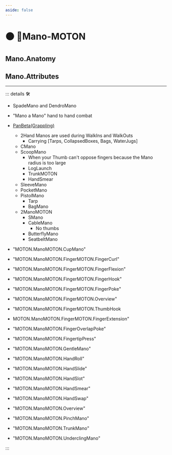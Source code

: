 ```yaml
---
aside: false
---
```

# 🟠 🔷Mano-MOTON

## Mano.Anatomy

## Mano.Attributes

---

<!-- =================================================== -->
<!-- =================================================== -->
<!-- =================================================== -->
<!-- =================================================== -->
<!-- =================================================== -->
::: details 🛠

- SpadeMano and DendroMano
- "Mano a Mano" hand to hand combat
- [PanBeta(Grappling)](<https://www.invertedgear.com/blogs/inverted-gear-blog/a-visual-guide-to-hand-to-hand-Manos-in-bjj>)
    - 2Hand Manos are used during WalkIns and WalkOuts
        - Carrying [Tarps, CollapsedBoxes, Bags, WaterJugs]
    - CMano
    - ScoopMano
        - When your Thumb can't oppose fingers because the Mano radius is too large
        - LogLaunch
        - TrunkMOTON
        - HandSmear
    - SleeveMano
    - PocketMano
    - PistolMano
        - Tarp
        - BagMano
    - 2ManoMOTON
        - SMano
        - CableMano
            - No thumbs
        - ButterflyMano
        - SeatbeltMano

- "MOTON.ManoMOTON.CupMano"
- "MOTON.ManoMOTON.FingerMOTON.FingerCurl"
- "MOTON.ManoMOTON.FingerMOTON.FingerFlexion"
- "MOTON.ManoMOTON.FingerMOTON.FingerHook"
- "MOTON.ManoMOTON.FingerMOTON.FingerPoke"
- "MOTON.ManoMOTON.FingerMOTON.Overview"
- "MOTON.ManoMOTON.FingerMOTON.ThumbHook
- MOTON.ManoMOTON.FingerMOTON.FingerExtension"
- "MOTON.ManoMOTON.FingerOverlapPoke"
- "MOTON.ManoMOTON.FingertipPress"
- "MOTON.ManoMOTON.GentleMano"
- "MOTON.ManoMOTON.HandRoll"
- "MOTON.ManoMOTON.HandSlide"
- "MOTON.ManoMOTON.HandSlot"
- "MOTON.ManoMOTON.HandSmear"
- "MOTON.ManoMOTON.HandSwap"
- "MOTON.ManoMOTON.Overview"
- "MOTON.ManoMOTON.PinchMano"
- "MOTON.ManoMOTON.TrunkMano"
- "MOTON.ManoMOTON.UnderclingMano"

:::
